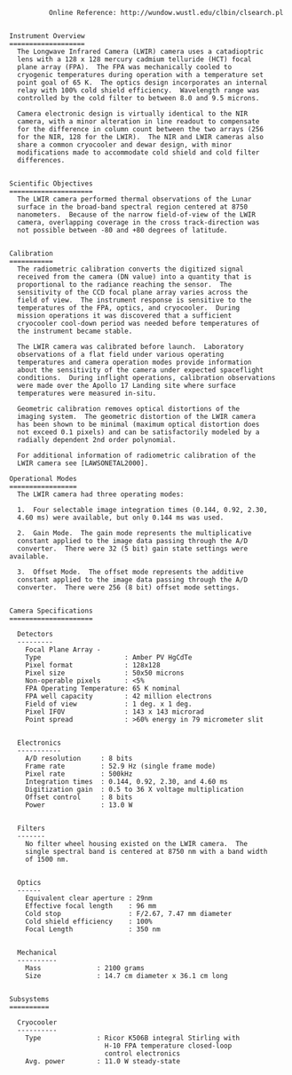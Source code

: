 
              Online Reference: http://wundow.wustl.edu/clbin/clsearch.pl

 
    Instrument Overview
    ===================
      The Longwave Infrared Camera (LWIR) camera uses a catadioptric
      lens with a 128 x 128 mercury cadmium telluride (HCT) focal
      plane array (FPA).  The FPA was mechanically cooled to
      cryogenic temperatures during operation with a temperature set
      point goal of 65 K.  The optics design incorporates an internal
      relay with 100% cold shield efficiency.  Wavelength range was
      controlled by the cold filter to between 8.0 and 9.5 microns.
 
      Camera electronic design is virtually identical to the NIR
      camera, with a minor alteration in line readout to compensate
      for the difference in column count between the two arrays (256
      for the NIR, 128 for the LWIR).  The NIR and LWIR cameras also
      share a common cryocooler and dewar design, with minor
      modifications made to accommodate cold shield and cold filter
      differences.
 
 
    Scientific Objectives
    =====================
      The LWIR camera performed thermal observations of the Lunar
      surface in the broad-band spectral region centered at 8750
      nanometers.  Because of the narrow field-of-view of the LWIR
      camera, overlapping coverage in the cross track-direction was
      not possible between -80 and +80 degrees of latitude.
 
 
    Calibration
    ===========
      The radiometric calibration converts the digitized signal
      received from the camera (DN value) into a quantity that is
      proportional to the radiance reaching the sensor.  The
      sensitivity of the CCD focal plane array varies across the
      field of view.  The instrument response is sensitive to the
      temperatures of the FPA, optics, and cryocooler.  During
      mission operations it was discovered that a sufficient
      cryocooler cool-down period was needed before temperatures of
      the instrument became stable.
 
      The LWIR camera was calibrated before launch.  Laboratory
      observations of a flat field under various operating
      temperatures and camera operation modes provide information
      about the sensitivity of the camera under expected spaceflight
      conditions.  During inflight operations, calibration observations
      were made over the Apollo 17 Landing site where surface
      temperatures were measured in-situ.
 
      Geometric calibration removes optical distortions of the
      imaging system.  The geometric distortion of the LWIR camera
      has been shown to be minimal (maximum optical distortion does
      not exceed 0.1 pixels) and can be satisfactorily modeled by a
      radially dependent 2nd order polynomial.
 
      For additional information of radiometric calibration of the
      LWIR camera see [LAWSONETAL2000].
 
    Operational Modes
    =================
      The LWIR camera had three operating modes:
 
      1.  Four selectable image integration times (0.144, 0.92, 2.30,
      4.60 ms) were available, but only 0.144 ms was used.
 
      2.  Gain Mode.  The gain mode represents the multiplicative
      constant applied to the image data passing through the A/D
      converter.  There were 32 (5 bit) gain state settings were available.
 
      3.  Offset Mode.  The offset mode represents the additive
      constant applied to the image data passing through the A/D
      converter.  There were 256 (8 bit) offset mode settings.
 
 
    Camera Specifications
    =====================
 
      Detectors
      ---------
        Focal Plane Array -
        Type                     : Amber PV HgCdTe
        Pixel format             : 128x128
        Pixel size               : 50x50 microns
        Non-operable pixels      : <5%
        FPA Operating Temperature: 65 K nominal
        FPA well capacity        : 42 million electrons
        Field of view            : 1 deg. x 1 deg.
        Pixel IFOV               : 143 x 143 microrad
        Point spread             : >60% energy in 79 micrometer slit
 
 
      Electronics
      -----------
        A/D resolution     : 8 bits
        Frame rate         : 52.9 Hz (single frame mode)
        Pixel rate         : 500kHz
        Integration times  : 0.144, 0.92, 2.30, and 4.60 ms
        Digitization gain  : 0.5 to 36 X voltage multiplication
        Offset control     : 8 bits
        Power              : 13.0 W
 
 
      Filters
      -------
        No filter wheel housing existed on the LWIR camera.  The
        single spectral band is centered at 8750 nm with a band width
        of 1500 nm.
 
 
      Optics
      ------
        Equivalent clear aperture : 29nm
        Effective focal length    : 96 mm
        Cold stop                 : F/2.67, 7.47 mm diameter
        Cold shield efficiency    : 100%
        Focal Length              : 350 nm
 
 
      Mechanical
      ----------
        Mass              : 2100 grams
        Size              : 14.7 cm diameter x 36.1 cm long
 
 
    Subsystems
    ==========
 
      Cryocooler
      ----------
        Type              : Ricor K506B integral Stirling with
                            H-10 FPA temperature closed-loop
                            control electronics
        Avg. power        : 11.0 W steady-state

        